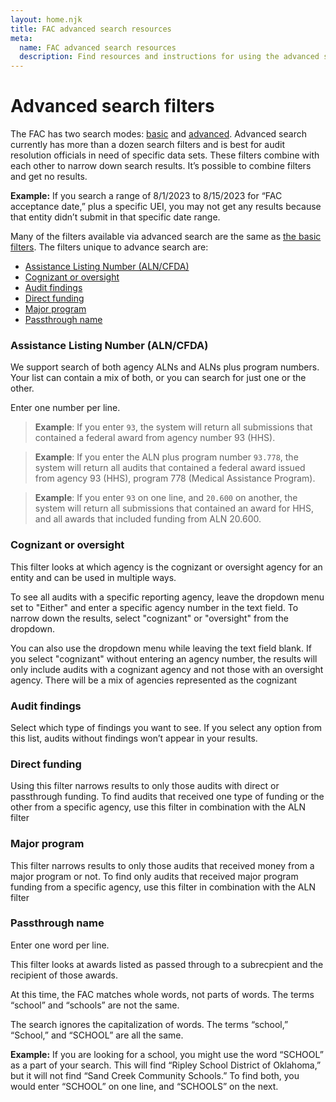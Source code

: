 ```yaml
---
layout: home.njk
title: FAC advanced search resources
meta:
  name: FAC advanced search resources
  description: Find resources and instructions for using the advanced search tool from the FAC.
---
```


# Advanced search filters

The FAC has two search modes: [basic](https://app.fac.gov/dissemination/search/) and [advanced](https://app.fac.gov/dissemination/search/advanced/). Advanced search currently has more than a dozen search filters and is best for audit resolution officials in need of specific data sets.  These filters combine with each other to narrow down search results. It’s possible to combine filters and get no results.

**Example:** If you search a range of 8/1/2023 to 8/15/2023 for “FAC acceptance date,”  plus a specific UEI, you may not get any results because that entity didn’t submit in that specific date range.

Many of the filters available via advanced search are the same as [the basic filters]({{config.baseUrl}}search-resources/filters). The filters unique to advance search are:

- [Assistance Listing Number (ALN/CFDA)](#assistance-listing-number-alncfda)
- [Cognizant or oversight](#cognizant-or-oversight)
- [Audit findings](#audit-findings)
- [Direct funding](#direct-funding)
- [Major program](#major-program)
- [Passthrough name](#passthrough-name)

### <a name=assistance-listing-number-alncfda></a>Assistance Listing Number (ALN/CFDA)

We support search of both agency ALNs and ALNs plus program numbers. Your list can contain a mix of both, or you can search for just one or the other.

Enter one number per line.

> **Example**: If you enter `93`, the system will return all submissions that contained a federal award from agency number 93 (HHS).

> **Example**: If you enter the ALN plus program number `93.778`, the system will return all audits that contained a federal award issued from agency 93 (HHS), program 778 (Medical Assistance Program).

> **Example**: If you enter `93` on one line, and `20.600` on another, the system will return all submissions that contained an award for HHS, and all awards that included funding from ALN 20.600. 

### <a name=cognizant-or-oversight></a>Cognizant or oversight

This filter looks at which agency is the cognizant or oversight agency for an entity and can be used in multiple ways.

To see all audits with a specific reporting agency, leave the dropdown menu set to "Either" and enter a specific agency number in the text field. To narrow down the results, select "cognizant" or "oversight" from the dropdown.

You can also use the dropdown menu while leaving the text field blank. If you select "cognizant" without entering an agency number, the results will only include audits with a cognizant agency and not those with an oversight agency. There will be a mix of agencies represented as the cognizant

### <a name=audit-findings></a>Audit findings
Select which type of findings you want to see. If you select any option from this list, audits without findings won’t appear in your results.

### <a name=direct-funding></a>Direct funding
Using this filter narrows results to only those audits with direct or passthrough funding. To find audits that received one type of funding or the other from a specific agency, use this filter in combination with the ALN filter

### <a name=major-program></a>Major program
This filter narrows results to only those audits that received money from a major program or not. To find only audits that received major program funding from a specific agency, use this filter in combination with the ALN filter

### <a name=passthrough-name></a>Passthrough name
Enter one word per line.

This filter looks at awards listed as passed through to a subrecpient and the recipient of those awards. 

At this time, the FAC matches whole words, not parts of words. The terms “school” and “schools” are not the same.

The search ignores the capitalization of words. The terms “school,” “School,” and “SCHOOL” are all the same.

**Example:** If  you are looking for a school, you might use the word “SCHOOL” as a part of your search. This will find “Ripley School District of Oklahoma,” but it will not find “Sand Creek Community Schools.” To find both, you would enter “SCHOOL” on one line, and “SCHOOLS” on the next.